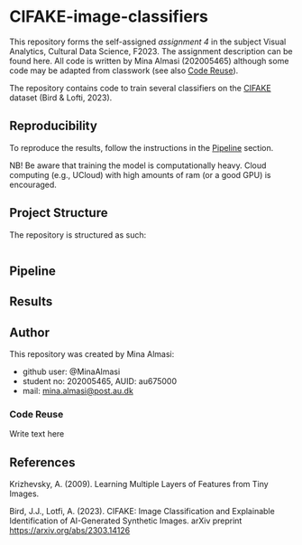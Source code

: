 # CIFAKE-image-classifiers
This repository forms the self-assigned *assignment 4* in the subject Visual Analytics, Cultural Data Science, F2023. The assignment description can be found here. All code is written by Mina Almasi (202005465) although some code may be adapted from classwork (see also [Code Reuse]()).

The repository contains code to train several classifiers on the [CIFAKE](https://www.kaggle.com/datasets/birdy654/cifake-real-and-ai-generated-synthetic-images) dataset (Bird & Lofti, 2023). 


## Reproducibility 
To reproduce the results, follow the instructions in the [Pipeline]() section. 

NB! Be aware that training the model is computationally heavy. Cloud computing (e.g., UCloud) with high amounts of ram (or a good GPU) is encouraged.


## Project Structure
The repository is structured as such: 
```

```

## Pipeline 

## Results 


## Author 
This repository was created by Mina Almasi:

* github user: @MinaAlmasi
* student no: 202005465, AUID: au675000
* mail: mina.almasi@post.au.dk

### Code Reuse 
Write text here 

## References
Krizhevsky, A. (2009). Learning Multiple Layers of Features from Tiny Images. 

Bird, J.J., Lotfi, A. (2023). CIFAKE: Image Classification and Explainable Identification of AI-Generated Synthetic Images. arXiv preprint https://arxiv.org/abs/2303.14126 